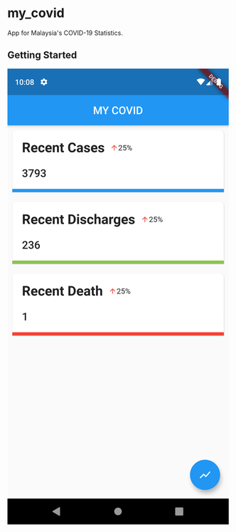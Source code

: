 # my_covid

App for Malaysia's COVID-19 Statistics.

## Getting Started

<img src="screenshots/screen1.png">